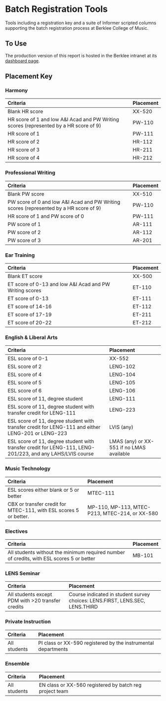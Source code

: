 # Batch Registration Tools

Tools including a registration key and a suite of Informer
scripted columns supporting the batch registration process at Berklee College of Music.

## To Use

The production version of this report is hosted in the Berklee intranet at
its [dashboard page](https://wbsprd018.berklee.edu:448/informer-live/?locale=en_US#action=DashboardView&id=2121).

## Placement Key

### Harmony

| Criteria                                            | Placement   |
|:----------------------------------------------------|:------------|
| Blank HR score                                      | XX-520      |
| HR score of 1 and low A&I Acad and PW Writing scores  (represented by a HR score of 9) | PW-110      |
| HR score of 1                                       | PW-111      |
| HR score of 2                                       | HR-112      |
| HR score of 3                                       | HR-211      |
| HR score of 4                                       | HR-212      |

### Professional Writing

| Criteria                                            | Placement   |
|:----------------------------------------------------|:------------|
| Blank PW score                                      | XX-510      |
| PW score of 0 and low A&I Acad and PW Writing scores (represented by a HR score of 9) | PW-110      |
| HR score of 1 and PW score of 0                     | PW-111      |
| PW score of 1                                       | AR-111      |
| PW score of 2                                       | AR-112      |
| PW score of 3                                       | AR-201      |

### Ear Training

| Criteria                                                | Placement   |
|:--------------------------------------------------------|:------------|
| Blank ET score                                          | XX-500      |
| ET score of 0-13 and low A&I Acad and PW Writing scores | ET-110      |
| ET score of 0-13                                        | ET-111      |
| ET score of 14-16                                       | ET-112      |
| ET score of 17-19                                       | ET-211      |
| ET score of 20-22                                       | ET-212      |

### English & Liberal Arts

| Criteria                                                                                                  | Placement                                 |
|:----------------------------------------------------------------------------------------------------------|:------------------------------------------|
| ESL score of 0-1                                                                                            | XX-552                                    |
| ESL score of 2                                                                                            | LENG-102                                  |
| ESL score of 4                                                                                            | LENG-104                                  |
| ESL score of 5                                                                                            | LENG-105                                  |
| ESL score of 6                                                                                            | LENG-106                                  |
| ESL score of 11, degree student                                                                           | LENG-111                                  |
| ESL score of 11, degree student with transfer credit for LENG-111                                         | LENG-223                                  |
| ESL score of 11, degree student with transfer credit for LENG-111 and either LENG-201 or LENG-223         | LVIS (any)                                |
| ESL score of 11, degree student with transfer credit for LENG-111, LENG-201/223, and any LAHS/LVIS course | LMAS (any) or XX-551 if no LMAS available |

### Music Technology

| Criteria                                                          | Placement                                       |
|:------------------------------------------------------------------|:------------------------------------------------|
| ESL scores either blank or 5 or better                            | MTEC-111                                        |
| CBX or transfer credit for MTEC-111, with ESL scores 5 or better. | MP-110, MP-113, MTEC-P213,  MTEC-214, or XX-580 |

### Electives

| Criteria                                                                                  | Placement   |
|:------------------------------------------------------------------------------------------|:------------|
| All students without the minimum required number of credits, with ESL scores 5 or better  | MB-101      |

### LENS Seminar

| Criteria            | Placement                                        |
|:--------------------|:-------------------------------------------------|
| All students except PDM with >20 transfer credits | Course indicated in student survey choices: LENS.FIRST, LENS.SEC, LENS.THIRD |

### Private Instruction

| Criteria                     | Placement                                                     |
|:-----------------------------|:--------------------------------------------------------------|
| All students                 | PI class or XX-590 registered by the instrumental departments |

### Ensemble

| Criteria                     | Placement                                               |
|:-----------------------------|:--------------------------------------------------------|
| All students                 | EN class or XX-560 registered by batch reg project team |
